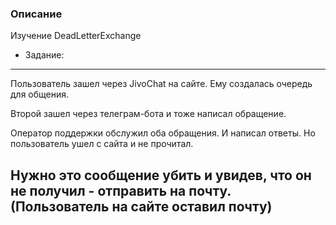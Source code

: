 ### Описание
Изучение DeadLetterExchange

- Задание:
---
Пользователь зашел через JivoChat на сайте. Ему создалась очередь для общения.

Второй зашел через телеграм-бота и тоже написал обращение.

Оператор поддержки обслужил оба обращения. И написал ответы. Но пользователь ушел с сайта и не прочитал. 

Нужно это сообщение убить и увидев, что он не получил - отправить на почту. (Пользователь на сайте оставил почту)
---
